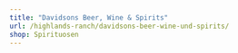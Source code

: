 ```yaml
---
title: "Davidsons Beer, Wine & Spirits"
url: /highlands-ranch/davidsons-beer-wine-und-spirits/
shop: Spirituosen
---
```

